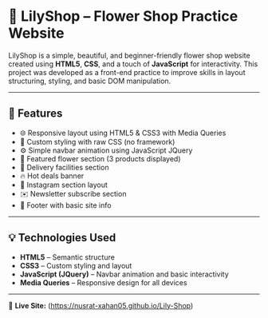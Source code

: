 # 🌸 LilyShop – Flower Shop Practice Website

LilyShop is a simple, beautiful, and beginner-friendly flower shop website created using **HTML5**, **CSS**, and a touch of **JavaScript** for interactivity. This project was developed as a front-end practice to improve skills in layout structuring, styling, and basic DOM manipulation.

---

## 📌 Features

- 🌐 Responsive layout using HTML5 & CSS3 with Media Queries  
- 🎨 Custom styling with raw CSS (no framework)
- ⚙️ Simple navbar animation using JavaScript JQuery
- 🌼 Featured flower section (3 products displayed)  
- 🚚 Delivery facilities section  
- 🔥 Hot deals banner  
- 📸 Instagram section layout  
- ✉️ Newsletter subscribe section   
- 🦶 Footer with basic site info  

---

## 💡 Technologies Used

- **HTML5** – Semantic structure  
- **CSS3** – Custom styling and layout  
- **JavaScript (JQuery)** – Navbar animation and basic interactivity  
- **Media Queries** – Responsive design for all devices  

---


🔗 **Live Site:** (https://nusrat-xahan05.github.io/Lily-Shop)  
